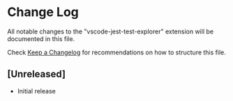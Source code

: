 # Change Log
All notable changes to the "vscode-jest-test-explorer" extension will be documented in this file.

Check [Keep a Changelog](http://keepachangelog.com/) for recommendations on how to structure this file.

## [Unreleased]
- Initial release